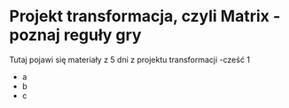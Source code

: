# Projekt transformacja, czyli Matrix - poznaj reguły gry
Tutaj pojawi się materiały z 5 dni z projektu transformacji -cześć 1

- a
- b
- c
